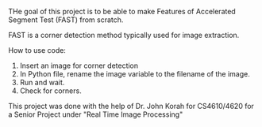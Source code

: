 THe goal of this project is to be able to make Features of Accelerated Segment Test (FAST) from scratch.

FAST is a corner detection method typically used for image extraction.

How to use code:
1. Insert an image for corner detection
2. In Python file, rename the image variable to the filename of the image.
3. Run and wait.
4. Check for corners.

This project was done with the help of Dr. John Korah for CS4610/4620 for a Senior Project under "Real Time Image Processing"
